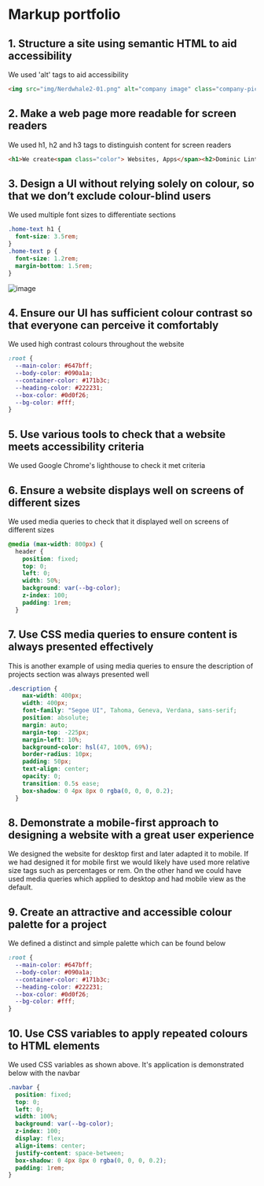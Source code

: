 # Markup portfolio

## 1. Structure a site using semantic HTML to aid accessibility
We used 'alt' tags to aid accessibility
``` html
<img src="img/Nerdwhale2-01.png" alt="company image" class="company-pic" />
```

## 2. Make a web page more readable for screen readers
We used h1, h2 and h3 tags to distinguish content for screen readers
``` html
<h1>We create<span class="color"> Websites, Apps</span><h2>Dominic Linton</h2><h3>Streets of Rage Tribute Page</h3>
  ```

## 3. Design a UI without relying solely on colour, so that we don’t exclude colour-blind users
We used multiple font sizes to differentiate sections
``` css
.home-text h1 {
  font-size: 3.5rem;
}
.home-text p {
  font-size: 1.2rem;
  margin-bottom: 1.5rem;
}
```
![image]([portfolio/learning/greyscale.png](https://github.com/DFLLinton/Portfolio/blob/main/learning/greyscale.png))

## 4. Ensure our UI has sufficient colour contrast so that everyone can perceive it comfortably
We used high contrast colours throughout the website 
``` css
:root {
  --main-color: #647bff;
  --body-color: #090a1a;
  --container-color: #171b3c;
  --heading-color: #222231;
  --box-color: #0d0f26;
  --bg-color: #fff;
}
```

## 5. Use various tools to check that a website meets accessibility criteria
We used Google Chrome's lighthouse to check it met criteria

## 6. Ensure a website displays well on screens of different sizes
We used media queries to check that it displayed well on screens of different sizes
``` css
@media (max-width: 800px) {
  header {
    position: fixed;
    top: 0;
    left: 0;
    width: 50%;
    background: var(--bg-color);
    z-index: 100;
    padding: 1rem;
  }
```

## 7. Use CSS media queries to ensure content is always presented effectively
This is another example of using media queries to ensure the description of projects section was always presented well
``` css
.description {
    max-width: 400px;
    width: 400px;
    font-family: "Segoe UI", Tahoma, Geneva, Verdana, sans-serif;
    position: absolute;
    margin: auto;
    margin-top: -225px;
    margin-left: 10%;
    background-color: hsl(47, 100%, 69%);
    border-radius: 10px;
    padding: 50px;
    text-align: center;
    opacity: 0;
    transition: 0.5s ease;
    box-shadow: 0 4px 8px 0 rgba(0, 0, 0, 0.2);
  }
```

## 8. Demonstrate a mobile-first approach to designing a website with a great user experience
We designed the website for desktop first and later adapted it to mobile. If we had designed it for mobile first we would likely have used more relative size tags such as percentages or rem. On the other hand we could have used media queries which applied to desktop and had mobile view as the default.

## 9. Create an attractive and accessible colour palette for a project
We defined a distinct and simple palette which can be found below
```css
:root {
  --main-color: #647bff;
  --body-color: #090a1a;
  --container-color: #171b3c;
  --heading-color: #222231;
  --box-color: #0d0f26;
  --bg-color: #fff;
}
```

## 10. Use CSS variables to apply repeated colours to HTML elements
We used CSS variables as shown above. It's application is demonstrated below with the navbar
``` css
.navbar {
  position: fixed;
  top: 0;
  left: 0;
  width: 100%;
  background: var(--bg-color);
  z-index: 100;
  display: flex;
  align-items: center;
  justify-content: space-between;
  box-shadow: 0 4px 8px 0 rgba(0, 0, 0, 0.2);
  padding: 1rem;
}
```
